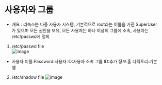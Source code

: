 사용자와 그룹
============
* 개요 : 리눅스는 다중 사용자 시스템, 기본적으로 root라는 이름을 가진 SuperUser가 있으며 모든 권한을 보유, 모든 사용자는 하나 이상의 그룹에 소속, 사용자는 /etc/passwd에 정의
1) /etc/passwd file</br>
  ![image](https://user-images.githubusercontent.com/70207093/184475279-8cbe5ed3-1704-4c6d-bd54-5273bed70185.png)
* 사용자 이름:Password:사용자 ID:사용자 소속 그룹 ID:추가 정보:홈 디렉토리:기본 쉘
2) /etc/shadow file
  ![image](https://user-images.githubusercontent.com/70207093/184475339-24e04c82-1863-462a-be29-4b94dc902a42.png)
